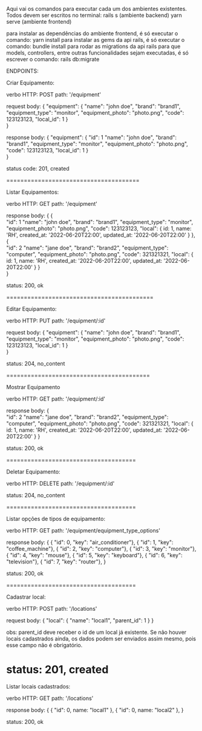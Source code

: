 Aqui vai os comandos para executar cada um dos ambientes existentes. Todos devem ser escritos no terminal:
rails s (ambiente backend)
yarn serve (ambiente frontend)

para instalar as dependências do ambiente frontend, é só executar o comando: yarn install
para instalar as gems da api rails, é só executar o comando: bundle install
para rodar as migrations da api rails para que models, controllers, entre outras funcionalidades sejam executadas,
é só escrever o comando: rails db:migrate

ENDPOINTS:

Criar Equipamento:

verbo HTTP: POST
path: '/equipment'

request body: 
{
  "equipment": {
    "name": "john doe",
    "brand": "brand1",
    "equipment_type": "monitor",
    "equipment_photo": "photo.png",
    "code": 123123123,
    "local_id": 1
  }        
}

response body:
{
  "equipment": {
    "id": 1
    "name": "john doe",
    "brand": "brand1",
    "equipment_type": "monitor",
    "equipment_photo": "photo.png",
    "code": 123123123,
    "local_id": 1
  }        
}

status code: 201, created

======================================

Listar Equipamentos:

verbo HTTP: GET
path: '/equipment'

response body:
{
  {   
    "id": 1
    "name": "john doe",
    "brand": "brand1",
    "equipment_type": "monitor",
    "equipment_photo": "photo.png",
    "code": 123123123,
    "local": { 
              id: 1, 
              name: 'RH',
              created_at: '2022-06-20T22:00',
              updated_at: '2022-06-20T22:00' 
          }
  },
  {   
    "id": 2
    "name": "jane doe",
    "brand": "brand2",
    "equipment_type": "computer",
    "equipment_photo": "photo.png",
    "code": 321321321,
    "local": { 
              id: 1, 
              name: 'RH',
              created_at: '2022-06-20T22:00',
              updated_at: '2022-06-20T22:00' 
          }
  }           
}

status: 200, ok

==========================================

Editar Equipamento:

verbo HTTP: PUT
path: '/equipment/:id'

request body: 
{
  "equipment": {
    "name": "john doe",
    "brand": "brand1",
    "equipment_type": "monitor",
    "equipment_photo": "photo.png",
    "code": 123123123,
    "local_id": 1
  }        
}

status: 204, no_content

=========================================

Mostrar Equipamento

verbo HTTP: GET
path: '/equipment/:id'

response body:
{   
  "id": 2
  "name": "jane doe",
  "brand": "brand2",
  "equipment_type": "computer",
  "equipment_photo": "photo.png",
  "code": 321321321,
  "local": { 
          id: 1, 
          name: 'RH',
          created_at: '2022-06-20T22:00',
          updated_at: '2022-06-20T22:00' 
      }
  }

  status: 200, ok

=====================================

Deletar Equipamento:

verbo HTTP: DELETE
path: '/equipment/:id'

status: 204, no_content

=====================================

Listar opções de tipos de equipamento:

verbo HTTP: GET 
path: '/equipment/equipment_type_options'

response body:
{
  { "id": 0, "key": "air_conditioner"},
  { "id": 1, "key": "coffee_machine"},
  { "id": 2, "key": "computer"},
  { "id": 3, "key": "monitor"},
  { "id": 4, "key": "mouse"},
  { "id": 5, "key": "keyboard"},
  { "id": 6, "key": "television"},
  { "id": 7, "key": "router"},
}

status: 200, ok

=====================================

Cadastrar local:

verbo HTTP: POST 
path: '/locations'

request body:
{
  "local": {
    "name": "local1",
    "parent_id": 1
  }
}

obs: parent_id deve receber o id de um local já existente. Se não houver locais cadastrados ainda,
     os dados podem ser enviados assim mesmo, pois esse campo não é obrigatório.

status: 201, created
======================================

Listar locais cadastrados:

verbo HTTP: GET
path: '/locations'

response body:
{
  { "id": 0, name: "local1" },
  { "id": 0, name: "local2" },
}

status: 200, ok